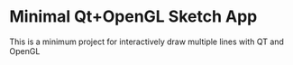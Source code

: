 # Minimal Qt+OpenGL Sketch App

This is a minimum project for interactively draw multiple lines with QT and OpenGL
